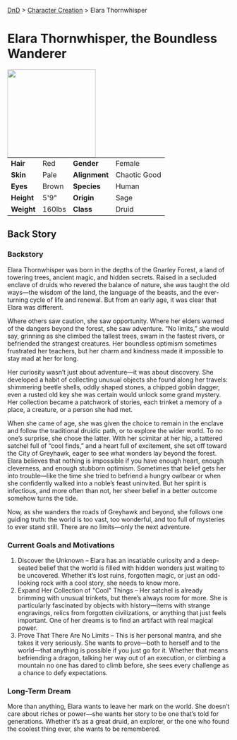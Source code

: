 [DnD](../../readme.md) > [Character Creation](../../character-creation.md) > Elara Thornwhisper

# Elara Thornwhisper, the Boundless Wanderer

<image src="images/DnD_2024_PC_Druid_Female.webp" style="float:left;" width="200px" height="200px">

|            |        |               |              |
| ---------- | ------ | ------------- | ------------ |
| **Hair**   | Red    | **Gender**    | Female       |
| **Skin**   | Pale   | **Alignment** | Chaotic Good |
| **Eyes**   | Brown  | **Species**   | Human        |
| **Height** | 5'9"   | **Origin**    | Sage         |
| **Weight** | 160lbs | **Class**     | Druid        |

## Back Story

### Backstory

Elara Thornwhisper was born in the depths of the Gnarley Forest, a land of towering trees, ancient magic, and hidden secrets. Raised in a secluded enclave of druids who revered the balance of nature, she was taught the old ways—the wisdom of the land, the language of the beasts, and the ever-turning cycle of life and renewal. But from an early age, it was clear that Elara was different.

Where others saw caution, she saw opportunity. Where her elders warned of the dangers beyond the forest, she saw adventure. “No limits,” she would say, grinning as she climbed the tallest trees, swam in the fastest rivers, or befriended the strangest creatures. Her boundless optimism sometimes frustrated her teachers, but her charm and kindness made it impossible to stay mad at her for long.

Her curiosity wasn’t just about adventure—it was about discovery. She developed a habit of collecting unusual objects she found along her travels: shimmering beetle shells, oddly shaped stones, a chipped goblin dagger, even a rusted old key she was certain would unlock some grand mystery. Her collection became a patchwork of stories, each trinket a memory of a place, a creature, or a person she had met.

When she came of age, she was given the choice to remain in the enclave and follow the traditional druidic path, or to explore the wider world. To no one’s surprise, she chose the latter. With her scimitar at her hip, a tattered satchel full of “cool finds,” and a heart full of excitement, she set off toward the City of Greyhawk, eager to see what wonders lay beyond the forest.  
Elara believes that nothing is impossible if you have enough heart, enough cleverness, and enough stubborn optimism. Sometimes that belief gets her into trouble—like the time she tried to befriend a hungry owlbear or when she confidently walked into a noble’s feast uninvited. But her spirit is infectious, and more often than not, her sheer belief in a better outcome somehow turns the tide.

Now, as she wanders the roads of Greyhawk and beyond, she follows one guiding truth: the world is too vast, too wonderful, and too full of mysteries to ever stand still. There are no limits—only the next adventure.

### Current Goals and Motivations

1. Discover the Unknown – Elara has an insatiable curiosity and a deep-seated belief that the world is filled with hidden wonders just waiting to be uncovered. Whether it’s lost ruins, forgotten magic, or just an odd-looking rock with a cool story, she needs to know more.
2. Expand Her Collection of "Cool" Things – Her satchel is already brimming with unusual trinkets, but there’s always room for more. She is particularly fascinated by objects with history—items with strange engravings, relics from forgotten civilizations, or anything that just feels important. One of her dreams is to find an artifact with real magical power.
3. Prove That There Are No Limits – This is her personal mantra, and she takes it very seriously. She wants to prove—both to herself and to the world—that anything is possible if you just go for it. Whether that means befriending a dragon, talking her way out of an execution, or climbing a mountain no one has dared to climb before, she sees every challenge as a chance to defy expectations.

### Long-Term Dream

More than anything, Elara wants to leave her mark on the world. She doesn’t care about riches or power—she wants her story to be one that’s told for generations. Whether it’s as a great druid, an explorer, or the one who found the coolest thing ever, she wants to be remembered.
